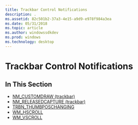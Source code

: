 ```yaml
---
title: Trackbar Control Notifications
description: .
ms.assetid: 82c501b2-37a3-4e15-a9d9-e978f984a3ea
ms.date: 05/31/2018
ms.topic: article
ms.author: windowssdkdev
ms.prod: windows
ms.technology: desktop
---
```


# Trackbar Control Notifications

## In This Section

-   [NM\_CUSTOMDRAW (trackbar)](nm-customdraw-trackbar.md)
-   [NM\_RELEASEDCAPTURE (trackbar)](nm-releasedcapture-trackbar-.md)
-   [TRBN\_THUMBPOSCHANGING](trbn-thumbposchanging.md)
-   [WM\_HSCROLL](wm-hscroll.md)
-   [WM\_VSCROLL](wm-vscroll.md)

 

 




